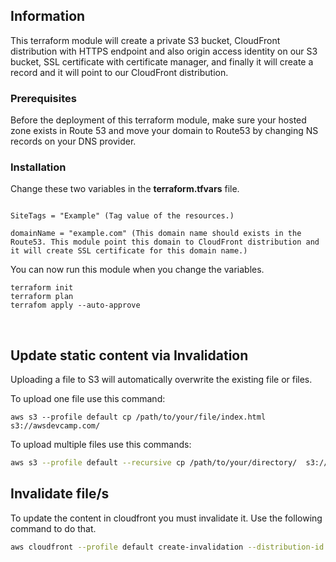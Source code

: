 
## Information


This terraform module will create a private S3 bucket, CloudFront distribution with HTTPS endpoint and also origin access identity on our S3 bucket, SSL certificate with certificate manager, and finally it will create a record and it will point to our CloudFront distribution.


### Prerequisites

Before the deployment of this terraform module, make sure your hosted zone exists in Route 53 and move your domain to Route53 by changing NS records on your DNS provider.


### Installation

Change these two variables in the **terraform.tfvars** file.

```

SiteTags = "Example" (Tag value of the resources.)

domainName = "example.com" (This domain name should exists in the Route53. This module point this domain to CloudFront distribution and it will create SSL certificate for this domain name.)

```

You can now run this module when you change the variables.

```
terraform init
terraform plan
terrafom apply --auto-approve

```
<br>

## Update static content via Invalidation

Uploading a file to S3 will automatically overwrite the existing file or files.

To upload one file use this command:

```basg=h
aws s3 --profile default cp /path/to/your/file/index.html  s3://awsdevcamp.com/
```

To upload multiple files use this commands:
```bash
aws s3 --profile default --recursive cp /path/to/your/directory/  s3://bucket-name/
```

## Invalidate file/s 

To update the content in cloudfront you must invalidate it. Use the following command to do that.
```bash
aws cloudfront --profile default create-invalidation --distribution-id <re> --paths "/index.html"
```